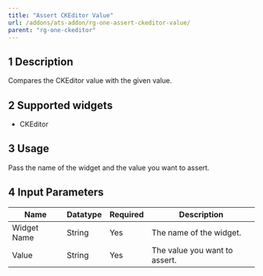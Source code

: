 ```yaml
---
title: "Assert CKEditor Value"
url: /addons/ats-addon/rg-one-assert-ckeditor-value/
parent: "rg-one-ckeditor"
---
```


## 1 Description

Compares the CKEditor value with the given value.

## 2 Supported widgets

* CKEditor

## 3 Usage

Pass the name of the widget and the value you want to assert.

## 4 Input Parameters

Name | Datatype | Required | Description
---- | -------- | ------- |---------------
Widget Name | String | Yes | The name of the widget.
Value | String | Yes | The value you want to assert.
